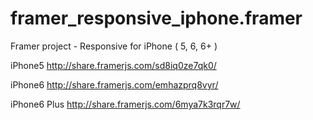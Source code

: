 # framer_responsive_iphone.framer
Framer project - Responsive for iPhone ( 5, 6, 6+ )

iPhone5
http://share.framerjs.com/sd8iq0ze7qk0/

iPhone6
http://share.framerjs.com/emhazprq8vyr/

iPhone6 Plus 
http://share.framerjs.com/6mya7k3rqr7w/
